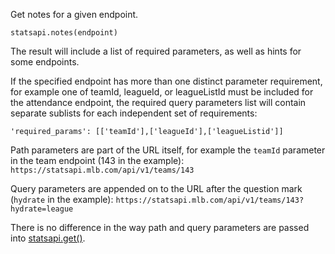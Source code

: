 Get notes for a given endpoint.

`statsapi.notes(endpoint)`

The result will include a list of required parameters, as well as hints for some endpoints.

If the specified endpoint has more than one distinct parameter requirement, for example one of teamId, leagueId, or leagueListId must be included for the attendance endpoint, the required query parameters list will contain separate sublists for each independent set of requirements:

`'required_params': [['teamId'],['leagueId'],['leagueListid']]`

Path parameters are part of the URL itself, for example the `teamId` parameter in the team endpoint (143 in the example):
`https://statsapi.mlb.com/api/v1/teams/143`

Query parameters are appended on to the URL after the question mark (`hydrate` in the example):
`https://statsapi.mlb.com/api/v1/teams/143?hydrate=league`

There is no difference in the way path and query parameters are passed into [statsapi.get()](https://github.com/toddrob99/MLB-StatsAPI/wiki/Function:-get).